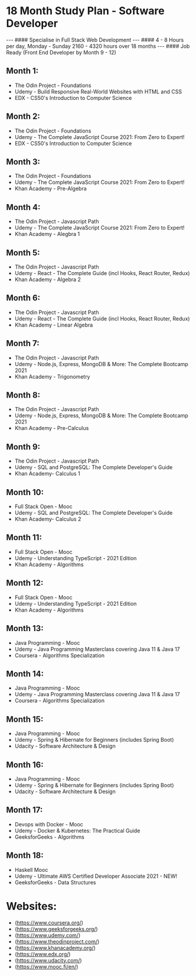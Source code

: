 # 18 Month Study Plan - Software Developer
--- #### Specialise in Full Stack Web Development
--- #### 4 - 8 Hours per day, Monday - Sunday 2160 - 4320 hours over 18 months
--- #### Job Ready (Front End Developer by Month 9 - 12)

## Month 1:
- The Odin Project - Foundations
- Udemy - Build Responsive Real-World Websites with HTML and CSS
- EDX - CS50's Introduction to Computer Science

## Month 2:
- The Odin Project - Foundations
- Udemy - The Complete JavaScript Course 2021: From Zero to Expert!
- EDX - CS50's Introduction to Computer Science

## Month 3:
- The Odin Project - Foundations
- Udemy - The Complete JavaScript Course 2021: From Zero to Expert!
- Khan Academy - Pre-Algebra

## Month 4:
- The Odin Project - Javascript Path
- Udemy - The Complete JavaScript Course 2021: From Zero to Expert!
- Khan Academy - Alegbra 1

## Month 5:
- The Odin Project - Javascript Path
- Udemy - React - The Complete Guide (incl Hooks, React Router, Redux)
- Khan Academy - Algebra 2

## Month 6:
- The Odin Project - Javascript Path
- Udemy - React - The Complete Guide (incl Hooks, React Router, Redux)
- Khan Academy - Linear Algebra

## Month 7:
- The Odin Project - Javascript Path
- Udemy - Node.js, Express, MongoDB & More: The Complete Bootcamp 2021
- Khan Academy - Trigonometry

## Month 8:
- The Odin Project - Javascript Path
- Udemy - Node.js, Express, MongoDB & More: The Complete Bootcamp 2021
- Khan Academy - Pre-Calculus

## Month 9:
- The Odin Project - Javascript Path
- Udemy - SQL and PostgreSQL: The Complete Developer's Guide
- Khan Academy- Calculus 1

## Month 10:
- Full Stack Open - Mooc
- Udemy - SQL and PostgreSQL: The Complete Developer's Guide
- Khan Academy- Calculus 2

## Month 11:
- Full Stack Open - Mooc
- Udemy - Understanding TypeScript - 2021 Edition
- Khan Academy - Algorithms

## Month 12:
- Full Stack Open - Mooc
- Udemy - Understanding TypeScript - 2021 Edition
- Khan Academy - Algorithms

## Month 13:
- Java Programming - Mooc
- Udemy - Java Programming Masterclass covering Java 11 & Java 17
- Coursera - Algorithms Specialization

## Month 14:
- Java Programming - Mooc
- Udemy - Java Programming Masterclass covering Java 11 & Java 17
- Coursera - Algorithms Specialization

## Month 15:
- Java Programming - Mooc
- Udemy - Spring & Hibernate for Beginners (includes Spring Boot)
- Udacity - Software Architecture & Design

## Month 16:
- Java Programming - Mooc
- Udemy - Spring & Hibernate for Beginners (includes Spring Boot)
- Udacity - Software Architecture & Design

## Month 17:
- Devops with Docker - Mooc
- Udemy - Docker & Kubernetes: The Practical Guide
- GeeksforGeeks - Algorithms

## Month 18:
- Haskell Mooc
- Udemy - Ultimate AWS Certified Developer Associate 2021 - NEW!
- GeeksforGeeks - Data Structures

# Websites:
- (https://www.coursera.org/)
- (https://www.geeksforgeeks.org/)
- (https://www.udemy.com/)
- (https://www.theodinproject.com/)
- (https://www.khanacademy.org/)
- (https://www.edx.org/)
- (https://www.udacity.com/)
- (https://www.mooc.fi/en/)


